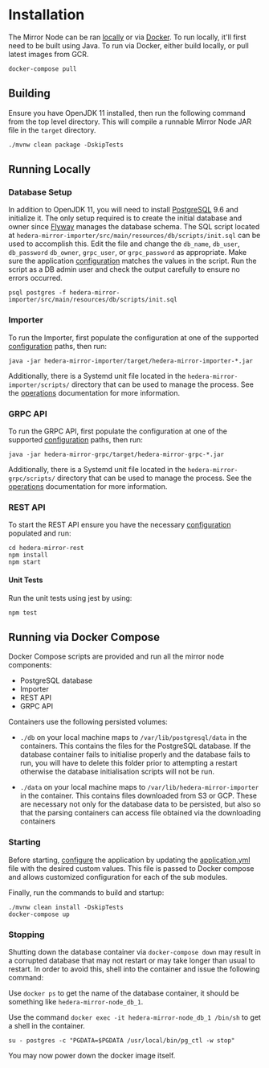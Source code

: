 # Installation

The Mirror Node can be ran [locally](#running-locally) or via [Docker](#running-via-docker-compose).
To run locally, it'll first need to be built using Java. To run via Docker, either build locally, or pull latest images
from GCR.

```console
docker-compose pull
```

## Building

Ensure you have OpenJDK 11 installed, then run the following command from the top level directory. This will
compile a runnable Mirror Node JAR file in the `target` directory.

```console
./mvnw clean package -DskipTests
```

## Running Locally

### Database Setup

In addition to OpenJDK 11, you will need to install [PostgreSQL](https://postgresql.org) 9.6 and initialize it. The only
setup required is to create the initial database and owner since [Flyway](https://flywaydb.org) manages the
database schema. The SQL script located at `hedera-mirror-importer/src/main/resources/db/scripts/init.sql` can be used to
accomplish this. Edit the file and change the `db_name`, `db_user`, `db_password` `db_owner`, `grpc_user`, or
`grpc_password` as appropriate.
Make sure the application [configuration](configuration.md) matches the values in the script. Run the script as a DB
admin user and check the output carefully to ensure no errors occurred.

```console
psql postgres -f hedera-mirror-importer/src/main/resources/db/scripts/init.sql
```

### Importer

To run the Importer, first populate the configuration at one of the supported
[configuration](configuration.md) paths, then run:

```console
java -jar hedera-mirror-importer/target/hedera-mirror-importer-*.jar
```

Additionally, there is a Systemd unit file located in the `hedera-mirror-importer/scripts/` directory that can be used to
manage the process. See the [operations](operations.md) documentation for more information.

### GRPC API

To run the GRPC API, first populate the configuration at one of the supported
[configuration](configuration.md) paths, then run:

```console
java -jar hedera-mirror-grpc/target/hedera-mirror-grpc-*.jar
```

Additionally, there is a Systemd unit file located in the `hedera-mirror-grpc/scripts/` directory that can be used to
manage the process. See the [operations](operations.md) documentation for more information.

### REST API

To start the REST API ensure you have the necessary [configuration](configuration.md) populated and run:

```console
cd hedera-mirror-rest
npm install
npm start
```

#### Unit Tests

Run the unit tests using jest by using:

```console
npm test
```

## Running via Docker Compose

Docker Compose scripts are provided and run all the mirror node components:

-   PostgreSQL database
-   Importer
-   REST API
-   GRPC API

Containers use the following persisted volumes:

-   `./db` on your local machine maps to `/var/lib/postgresql/data` in the containers. This contains the files for the
    PostgreSQL database. If the database container fails to initialise properly and the database fails to run, you will
    have to delete this folder prior to attempting a restart otherwise the database initialisation scripts will not be
    run.

-   `./data` on your local machine maps to `/var/lib/hedera-mirror-importer` in the container. This contains files downloaded
    from S3 or GCP. These are necessary not only for the database data to be persisted, but also so that the parsing
    containers can access file obtained via the downloading containers

### Starting

Before starting, [configure](configuration.md) the application by updating the [application.yml](../application.yml) file with the desired custom
values. This file is passed to Docker compose and allows customized configuration for each of the sub modules.

Finally, run the commands to build and startup:

```console
./mvnw clean install -DskipTests
docker-compose up
```

### Stopping

Shutting down the database container via `docker-compose down` may result in a corrupted database that may not restart
or may take longer than usual to restart. In order to avoid this, shell into the container and issue the following command:

Use `docker ps` to get the name of the database container, it should be something like `hedera-mirror-node_db_1`.

Use the command `docker exec -it hedera-mirror-node_db_1 /bin/sh` to get a shell in the container.

`su - postgres -c "PGDATA=$PGDATA /usr/local/bin/pg_ctl -w stop"`

You may now power down the docker image itself.
